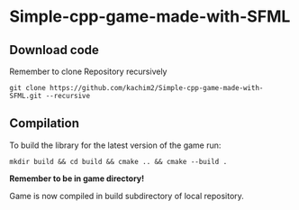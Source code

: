 # Simple-cpp-game-made-with-SFML
## Download code
Remember to clone Repository recursively

``` git clone https://github.com/kachim2/Simple-cpp-game-made-with-SFML.git --recursive ```
## Compilation
To build the library for the latest version of the game run:

``` mkdir build && cd build && cmake .. && cmake --build . ```

**Remember to be in game directory!**

Game is now compiled in build subdirectory of local repository.
